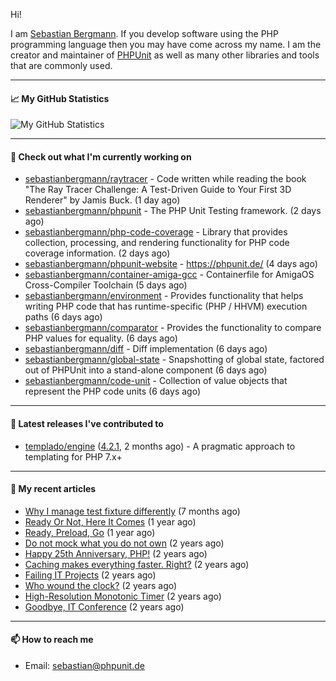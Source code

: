 Hi!

I am [Sebastian Bergmann](https://sebastian-bergmann.de/). If you develop software using the PHP programming language then you may have come across my name. I am the creator and maintainer of [PHPUnit](https://phpunit.de/) as well as many other libraries and tools that are commonly used.

---

#### 📈 My GitHub Statistics

![My GitHub Statistics](https://github-readme-stats.vercel.app/api?username=sebastianbergmann&show_icons=true&count_private=true&hide_title=true)

---

#### 👷 Check out what I'm currently working on

- [sebastianbergmann/raytracer](https://github.com/sebastianbergmann/raytracer) - Code written while reading the book &#34;The Ray Tracer Challenge: A Test-Driven Guide to Your First 3D Renderer&#34; by Jamis Buck. (1 day ago)
- [sebastianbergmann/phpunit](https://github.com/sebastianbergmann/phpunit) - The PHP Unit Testing framework. (2 days ago)
- [sebastianbergmann/php-code-coverage](https://github.com/sebastianbergmann/php-code-coverage) - Library that provides collection, processing, and rendering functionality for PHP code coverage information. (2 days ago)
- [sebastianbergmann/phpunit-website](https://github.com/sebastianbergmann/phpunit-website) - https://phpunit.de/ (4 days ago)
- [sebastianbergmann/container-amiga-gcc](https://github.com/sebastianbergmann/container-amiga-gcc) - Containerfile for AmigaOS Cross-Compiler Toolchain (5 days ago)
- [sebastianbergmann/environment](https://github.com/sebastianbergmann/environment) - Provides functionality that helps writing PHP code that has runtime-specific (PHP / HHVM) execution paths (6 days ago)
- [sebastianbergmann/comparator](https://github.com/sebastianbergmann/comparator) - Provides the functionality to compare PHP values for equality. (6 days ago)
- [sebastianbergmann/diff](https://github.com/sebastianbergmann/diff) - Diff implementation (6 days ago)
- [sebastianbergmann/global-state](https://github.com/sebastianbergmann/global-state) - Snapshotting of global state, factored out of PHPUnit into a stand-alone component (6 days ago)
- [sebastianbergmann/code-unit](https://github.com/sebastianbergmann/code-unit) - Collection of value objects that represent the PHP code units (6 days ago)

---

#### 🔭 Latest releases I've contributed to

- [templado/engine](https://github.com/templado/engine) ([4.2.1](https://github.com/templado/engine/releases/tag/4.2.1), 2 months ago) - A pragmatic approach to templating for PHP 7.x&#43;

---

#### 📜 My recent articles

- [Why I manage test fixture differently](https://thephp.cc/articles/why-i-manage-test-fixture-differently) (7 months ago)
- [Ready Or Not, Here It Comes](https://thephp.cc/articles/ready-or-not-here-it-comes) (1 year ago)
- [Ready, Preload, Go](https://thephp.cc/articles/ready-preload-go) (1 year ago)
- [Do not mock what you do not own](https://thephp.cc/articles/do-not-mock-what-you-do-not-own) (2 years ago)
- [Happy 25th Anniversary, PHP!](https://thephp.cc/articles/happy-25th-anniversary-php) (2 years ago)
- [Caching makes everything faster. Right?](https://thephp.cc/articles/caching-makes-everything-faster-right) (2 years ago)
- [Failing IT Projects](https://thephp.cc/articles/failing-it-projects) (2 years ago)
- [Who wound the clock?](https://thephp.cc/articles/who-wound-the-clock) (2 years ago)
- [High-Resolution Monotonic Timer](https://thephp.cc/articles/high-resolution-monotonic-timer) (2 years ago)
- [Goodbye, IT Conference](https://thephp.cc/articles/goodbye-it-conference) (2 years ago)

---

#### 📫 How to reach me

- Email: [sebastian@phpunit.de](mailto://sebastian@phpunit.de)
